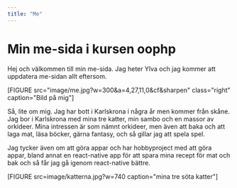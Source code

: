 ```yaml
---
title: "Me"
---
```

Min me-sida i kursen oophp
=========================

Hej och välkommen till min me-sida.
Jag heter Ylva och jag kommer att uppdatera me-sidan allt eftersom.

[FIGURE src="image/me.jpg?w=300&a=4,27,11,0&cf&sharpen" class="right" caption="Bild på mig"]

Så, lite om mig. Jag har bott i Karlskrona i några år men kommer från skåne. Jag bor i Karlskrona med mina tre katter, min sambo och en massor av orkideer. Mina intressen är som nämnt orkideer, men även att baka och att laga mat, läsa böcker, gärna fantasy, och så gillar jag att spela spel.

Jag tycker även om att göra appar och har hobbyproject med att göra appar, bland annat en react-native app för att spara mina recept för mat och bak och så får jag gå igenom react-native bättre.

[FIGURE src=image/katterna.jpg?w=740 caption="mina tre söta katter"]
